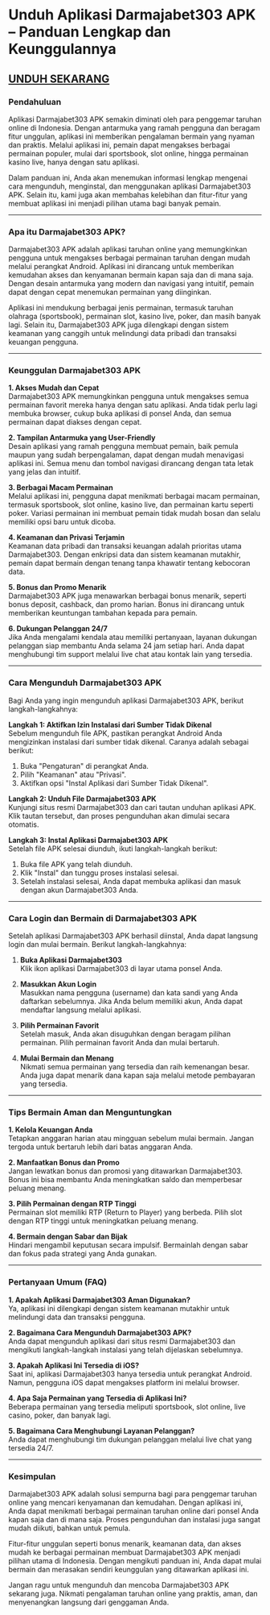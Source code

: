 # Unduh Aplikasi Darmajabet303 APK – Panduan Lengkap dan Keunggulannya

## [UNDUH SEKARANG](https://bom.so/WDTpOk)

### Pendahuluan
Aplikasi Darmajabet303 APK semakin diminati oleh para penggemar taruhan online di Indonesia. Dengan antarmuka yang ramah pengguna dan beragam fitur unggulan, aplikasi ini memberikan pengalaman bermain yang nyaman dan praktis. Melalui aplikasi ini, pemain dapat mengakses berbagai permainan populer, mulai dari sportsbook, slot online, hingga permainan kasino live, hanya dengan satu aplikasi.

Dalam panduan ini, Anda akan menemukan informasi lengkap mengenai cara mengunduh, menginstal, dan menggunakan aplikasi Darmajabet303 APK. Selain itu, kami juga akan membahas kelebihan dan fitur-fitur yang membuat aplikasi ini menjadi pilihan utama bagi banyak pemain.

---

### Apa itu Darmajabet303 APK?
Darmajabet303 APK adalah aplikasi taruhan online yang memungkinkan pengguna untuk mengakses berbagai permainan taruhan dengan mudah melalui perangkat Android. Aplikasi ini dirancang untuk memberikan kemudahan akses dan kenyamanan bermain kapan saja dan di mana saja. Dengan desain antarmuka yang modern dan navigasi yang intuitif, pemain dapat dengan cepat menemukan permainan yang diinginkan.

Aplikasi ini mendukung berbagai jenis permainan, termasuk taruhan olahraga (sportsbook), permainan slot, kasino live, poker, dan masih banyak lagi. Selain itu, Darmajabet303 APK juga dilengkapi dengan sistem keamanan yang canggih untuk melindungi data pribadi dan transaksi keuangan pengguna.

---

### Keunggulan Darmajabet303 APK
**1. Akses Mudah dan Cepat**  
Darmajabet303 APK memungkinkan pengguna untuk mengakses semua permainan favorit mereka hanya dengan satu aplikasi. Anda tidak perlu lagi membuka browser, cukup buka aplikasi di ponsel Anda, dan semua permainan dapat diakses dengan cepat.

**2. Tampilan Antarmuka yang User-Friendly**  
Desain aplikasi yang ramah pengguna membuat pemain, baik pemula maupun yang sudah berpengalaman, dapat dengan mudah menavigasi aplikasi ini. Semua menu dan tombol navigasi dirancang dengan tata letak yang jelas dan intuitif.

**3. Berbagai Macam Permainan**  
Melalui aplikasi ini, pengguna dapat menikmati berbagai macam permainan, termasuk sportsbook, slot online, kasino live, dan permainan kartu seperti poker. Variasi permainan ini membuat pemain tidak mudah bosan dan selalu memiliki opsi baru untuk dicoba.

**4. Keamanan dan Privasi Terjamin**  
Keamanan data pribadi dan transaksi keuangan adalah prioritas utama Darmajabet303. Dengan enkripsi data dan sistem keamanan mutakhir, pemain dapat bermain dengan tenang tanpa khawatir tentang kebocoran data.

**5. Bonus dan Promo Menarik**  
Darmajabet303 APK juga menawarkan berbagai bonus menarik, seperti bonus deposit, cashback, dan promo harian. Bonus ini dirancang untuk memberikan keuntungan tambahan kepada para pemain.

**6. Dukungan Pelanggan 24/7**  
Jika Anda mengalami kendala atau memiliki pertanyaan, layanan dukungan pelanggan siap membantu Anda selama 24 jam setiap hari. Anda dapat menghubungi tim support melalui live chat atau kontak lain yang tersedia.

---

### Cara Mengunduh Darmajabet303 APK
Bagi Anda yang ingin mengunduh aplikasi Darmajabet303 APK, berikut langkah-langkahnya:

**Langkah 1: Aktifkan Izin Instalasi dari Sumber Tidak Dikenal**  
Sebelum mengunduh file APK, pastikan perangkat Android Anda mengizinkan instalasi dari sumber tidak dikenal. Caranya adalah sebagai berikut:
1. Buka "Pengaturan" di perangkat Anda.
2. Pilih "Keamanan" atau "Privasi".
3. Aktifkan opsi "Instal Aplikasi dari Sumber Tidak Dikenal".

**Langkah 2: Unduh File Darmajabet303 APK**  
Kunjungi situs resmi Darmajabet303 dan cari tautan unduhan aplikasi APK. Klik tautan tersebut, dan proses pengunduhan akan dimulai secara otomatis.

**Langkah 3: Instal Aplikasi Darmajabet303 APK**  
Setelah file APK selesai diunduh, ikuti langkah-langkah berikut:
1. Buka file APK yang telah diunduh.
2. Klik "Instal" dan tunggu proses instalasi selesai.
3. Setelah instalasi selesai, Anda dapat membuka aplikasi dan masuk dengan akun Darmajabet303 Anda.

---

### Cara Login dan Bermain di Darmajabet303 APK
Setelah aplikasi Darmajabet303 APK berhasil diinstal, Anda dapat langsung login dan mulai bermain. Berikut langkah-langkahnya:

1. **Buka Aplikasi Darmajabet303**  
Klik ikon aplikasi Darmajabet303 di layar utama ponsel Anda.

2. **Masukkan Akun Login**  
Masukkan nama pengguna (username) dan kata sandi yang Anda daftarkan sebelumnya. Jika Anda belum memiliki akun, Anda dapat mendaftar langsung melalui aplikasi.

3. **Pilih Permainan Favorit**  
Setelah masuk, Anda akan disuguhkan dengan beragam pilihan permainan. Pilih permainan favorit Anda dan mulai bertaruh.

4. **Mulai Bermain dan Menang**  
Nikmati semua permainan yang tersedia dan raih kemenangan besar. Anda juga dapat menarik dana kapan saja melalui metode pembayaran yang tersedia.

---

### Tips Bermain Aman dan Menguntungkan
**1. Kelola Keuangan Anda**  
Tetapkan anggaran harian atau mingguan sebelum mulai bermain. Jangan tergoda untuk bertaruh lebih dari batas anggaran Anda.

**2. Manfaatkan Bonus dan Promo**  
Jangan lewatkan bonus dan promosi yang ditawarkan Darmajabet303. Bonus ini bisa membantu Anda meningkatkan saldo dan memperbesar peluang menang.

**3. Pilih Permainan dengan RTP Tinggi**  
Permainan slot memiliki RTP (Return to Player) yang berbeda. Pilih slot dengan RTP tinggi untuk meningkatkan peluang menang.

**4. Bermain dengan Sabar dan Bijak**  
Hindari mengambil keputusan secara impulsif. Bermainlah dengan sabar dan fokus pada strategi yang Anda gunakan.

---

### Pertanyaan Umum (FAQ)
**1. Apakah Aplikasi Darmajabet303 Aman Digunakan?**  
Ya, aplikasi ini dilengkapi dengan sistem keamanan mutakhir untuk melindungi data dan transaksi pengguna.

**2. Bagaimana Cara Mengunduh Darmajabet303 APK?**  
Anda dapat mengunduh aplikasi dari situs resmi Darmajabet303 dan mengikuti langkah-langkah instalasi yang telah dijelaskan sebelumnya.

**3. Apakah Aplikasi Ini Tersedia di iOS?**  
Saat ini, aplikasi Darmajabet303 hanya tersedia untuk perangkat Android. Namun, pengguna iOS dapat mengakses platform ini melalui browser.

**4. Apa Saja Permainan yang Tersedia di Aplikasi Ini?**  
Beberapa permainan yang tersedia meliputi sportsbook, slot online, live casino, poker, dan banyak lagi.

**5. Bagaimana Cara Menghubungi Layanan Pelanggan?**  
Anda dapat menghubungi tim dukungan pelanggan melalui live chat yang tersedia 24/7.

---

### Kesimpulan
Darmajabet303 APK adalah solusi sempurna bagi para penggemar taruhan online yang mencari kenyamanan dan kemudahan. Dengan aplikasi ini, Anda dapat menikmati berbagai permainan taruhan online dari ponsel Anda kapan saja dan di mana saja. Proses pengunduhan dan instalasi juga sangat mudah diikuti, bahkan untuk pemula.

Fitur-fitur unggulan seperti bonus menarik, keamanan data, dan akses mudah ke berbagai permainan membuat Darmajabet303 APK menjadi pilihan utama di Indonesia. Dengan mengikuti panduan ini, Anda dapat mulai bermain dan merasakan sendiri keunggulan yang ditawarkan aplikasi ini.

Jangan ragu untuk mengunduh dan mencoba Darmajabet303 APK sekarang juga. Nikmati pengalaman taruhan online yang praktis, aman, dan menyenangkan langsung dari genggaman Anda.

